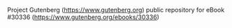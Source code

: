 Project Gutenberg (https://www.gutenberg.org) public repository for eBook #30336 (https://www.gutenberg.org/ebooks/30336)
